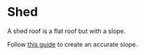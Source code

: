 # Shed
A shed roof is a flat roof but with a slope.

Follow [this guide](https://imgur.com/a/woZLTdQ) to create an accurate slope.